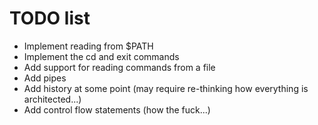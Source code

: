 # TODO list
* Implement reading from $PATH
* Implement the cd and exit commands
* Add support for reading commands from a file
* Add pipes
* Add history at some point (may require re-thinking how everything is architected...)
* Add control flow statements (how the fuck...)
